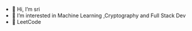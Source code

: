 - 👋 Hi, I’m sri
- 👀 I’m interested in Machine Learning ,Cryptography  and Full Stack Dev
- 🌱 LeetCode

<!---
sriieeu/sriieeu is a ✨ special ✨ repository because its `README.md` (this file) appears on your GitHub profile.
You can click the Preview link to take a look at your changes.
--->
